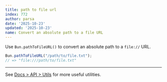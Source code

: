 ```yaml
---
title: path to file url
index: 772
author: parsa
date: '2025-10-23'
updated: '2025-10-23'
name: Convert an absolute path to a file URL
---
```


Use `Bun.pathToFileURL()` to convert an absolute path to a `file://` URL.

```ts
Bun.pathToFileURL("/path/to/file.txt");
// => "file:///path/to/file.txt"
```

---

See [Docs > API > Utils](https://bun.sh/docs/api/utils) for more useful utilities.
